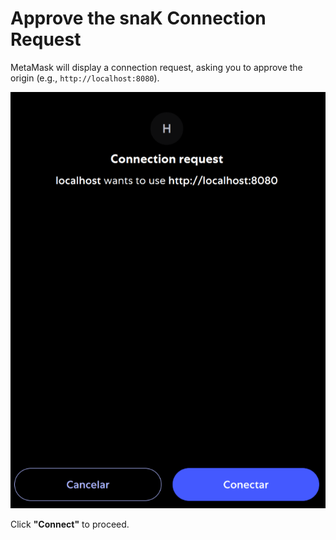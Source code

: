 # Approve the snaK Connection Request

MetaMask will display a connection request, asking you to approve the origin (e.g., `http://localhost:8080`).

![Connection Request](../images/connection-request.png)

Click **"Connect"** to proceed.

